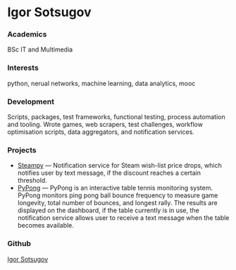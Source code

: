 # Igor Sotsugov

### Academics
BSc IT and Multimedia

### Interests
python, nerual networks, machine learning, data analytics, mooc

### Development
Scripts, packages, test frameworks, functional testing, process automation and tooling. Wrote games, web scrapers, test challenges, workflow optimisation scripts, data aggregators, and notification services.

### Projects
* [Steampy](https://steampy.xyz) — Notification service for Steam wish-list price drops, which notifies user by text message, if the discount reaches a certain threshold.
* [PyPong](https://github.com/sotsugov/pypong) — PyPong is an interactive table tennis monitoring system. PyPong monitors ping pong ball bounce frequency to measure game longevity, total number of bounces, and longest rally. The results are displayed on the dashboard, if the table currently is in use, the notification service allows user to receive a text message when the table becomes available.

### Github
[Igor Sotsugov](https://github.com/sotsugov)
